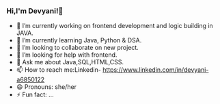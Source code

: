 ### Hi,I'm Devyani!👋
- 🔭 I’m currently working on frontend development and logic building in JAVA.
- 🌱 I’m currently learning Java, Python & DSA.
- 👯 I’m looking to collaborate on new project.
- 🤔 I’m looking for help with frontend.
- 💬 Ask me about Java,SQL,HTML,CSS.
- 📫 How to reach me:Linkedin- https://www.linkedin.com/in/devyani-a6850122
- 😄 Pronouns: she/her
- ⚡ Fun fact: ...
